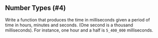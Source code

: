 ## Number Types (#4)

Write a function that produces the time in milliseconds given a period of time
in hours, minutes and seconds. (One second is a thousand milliseconds). For
instance, one hour and a half is `5_400_000` milliseconds.